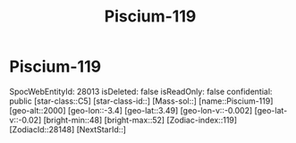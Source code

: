 ﻿---
title: "Piscium-119"
location: [3.49,-3.4,2000]
type: Station
tags:
- astro/Star

---

# Piscium-119

SpocWebEntityId: 28013
isDeleted: false
isReadOnly: false
confidential: public
[star-class::C5]
[star-class-id::]
[Mass-sol::]
[name::Piscium-119]
[geo-alt::2000]
[geo-lon::-3.4]
[geo-lat::3.49]
[geo-lon-v::-0.002]
[geo-lat-v::-0.02]
[bright-min::48]
[bright-max::52]
[Zodiac-index::119]
[ZodiacId::28148]
[NextStarId::]

